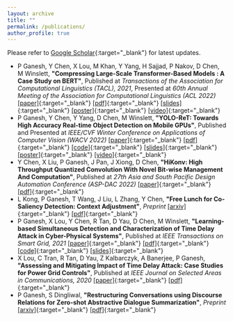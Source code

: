 ```yaml
---
layout: archive
title: ""
permalink: /publications/
author_profile: true
---
```


Please refer to [Google Scholar](https://scholar.google.co.in/citations?user=Xd5QJoEAAAAJ&hl=en&oi=ao){:target="_blank"} for latest updates.

* P Ganesh, Y Chen, X Lou, M Khan, Y Yang, H Sajjad, P Nakov, D Chen, M Winslett, **"Compressing Large-Scale Transformer-Based Models : A Case Study on BERT"**, Published at _Transactions of the Association for Computational Linguistics (TACL), 2021_, Presented at _60th Annual Meeting of the Association for Computational Linguistics (ACL 2022)_
  [\[paper\]](https://direct.mit.edu/tacl/article/doi/10.1162/tacl_a_00413/107387/Compressing-Large-Scale-Transformer-Based-Models-A){:target="_blank"} [\[pdf\]](http://prakharg24.github.io/files/bert_compression.pdf){:target="_blank"} [\[slides\]](http://prakharg24.github.io/files/bert_compression_slides.pdf){:target="_blank"} [\[poster\]](http://prakharg24.github.io/files/bert_compression_poster.pdf){:target="_blank"} [\[video\]](https://drive.google.com/file/d/1FnrSMjpxDjSQZ85EQQZ4Cpqw33mi-riA/view?usp=sharing){:target="_blank"}
* P Ganesh, Y Chen, Y Yang, D Chen, M Winslett, **"YOLO-ReT: Towards High Accuracy Real-time Object Detection on Mobile GPUs"**, Published and Presented at _IEEE/CVF Winter Conference on Applications of Computer Vision (WACV 2022)_
  [\[paper\]](https://openaccess.thecvf.com/content/WACV2022/html/Ganesh_YOLO-ReT_Towards_High_Accuracy_Real-Time_Object_Detection_on_Edge_GPUs_WACV_2022_paper.html){:target="_blank"} [\[pdf\]](http://prakharg24.github.io/files/yolo_ret.pdf){:target="_blank"} [\[code\]](https://github.com/prakharg24/yoloret){:target="_blank"} [\[slides\]](http://prakharg24.github.io/files/yolo_ret_slides.pdf){:target="_blank"} [\[poster\]](http://prakharg24.github.io/files/yolo_ret_poster.pdf){:target="_blank"} [\[video\]](https://drive.google.com/file/d/18j-OdX7ChcvLbNW0jO-qGbODRqZmDiX9/view?usp=sharing){:target="_blank"}
* Y Chen, X Liu, P Ganesh, J Pan, J Xiong, D Chen, **"HiKonv: High Throughput Quantized Convolution With Novel Bit-wise Management And Computation"**, Published at _27th Asia and South Pacific Design Automation Conference (ASP-DAC 2022)_
  [\[paper\]](https://ieeexplore.ieee.org/abstract/document/9712553){:target="_blank"} [\[pdf\]](http://prakharg24.github.io/files/hikonv.pdf){:target="_blank"}
* L Kong, P Ganesh, T Wang, J Liu, L Zhang, Y Chen, **"Free Lunch for Co-Saliency Detection: Context Adjustment"**, _Preprint_
  [\[arxiv\]](https://arxiv.org/abs/2108.02093){:target="_blank"} [\[pdf\]](http://prakharg24.github.io/files/free_lunch.pdf){:target="_blank"}
* P Ganesh, X Lou, Y Chen, R Tan, D Yau, D Chen, M Winslett, **"Learning-based Simultaneous Detection and Characterization of Time Delay Attack in Cyber-Physical Systems"**, Published at _IEEE Transactions on Smart Grid, 2021_
  [\[paper\]](https://ieeexplore.ieee.org/abstract/document/9352977){:target="_blank"} [\[pdf\]](http://prakharg24.github.io/files/learning_cps.pdf){:target="_blank"} [\[code\]](https://github.com/prakharg24/tda){:target="_blank"} [\[slides\]](http://prakharg24.github.io/files/learning_cps_slides.pdf){:target="_blank"}
* X Lou, C Tran, R Tan, D Yau, Z Kalbarczyk, A Banerjee, P Ganesh, **"Assessing and Mitigating Impact of Time Delay Attack: Case Studies for Power Grid Controls"**,  Published at _IEEE Journal on Selected Areas in Communications, 2020_
  [\[paper\]](https://ieeexplore.ieee.org/abstract/document/8892729){:target="_blank"} [\[pdf\]](http://prakharg24.github.io/files/assessing_cps.pdf){:target="_blank"}
* P Ganesh, S Dingliwal, **"Restructuring Conversations using Discourse Relations for Zero-shot Abstractive Dialogue Summarization"**, _Preprint_
  [\[arxiv\]](https://arxiv.org/abs/1902.01615){:target="_blank"} [\[pdf\]](http://prakharg24.github.io/files/restructuring.pdf){:target="_blank"}

